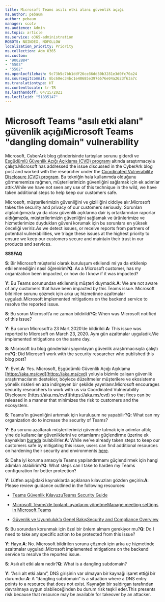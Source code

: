 ```yaml
---
title: Microsoft Teams asılı etki alanı güvenlik açığı
ms.author: pebaum
author: pebaum
manager: scotv
ms.audience: Admin
ms.topic: article
ms.service: o365-administration
ROBOTS: NOINDEX, NOFOLLOW
localization_priority: Priority
ms.collection: Adm_O365
ms.custom:
- "9002884"
- "5503"
- "5502"
ms.openlocfilehash: 9c73b5c7bb1ddf26ce86dd50b3281e3d0fc70a24
ms.sourcegitcommit: 8bc60ec34bc1e40685e3976576e04a2623f63a7c
ms.translationtype: HT
ms.contentlocale: tr-TR
ms.lasthandoff: 04/15/2021
ms.locfileid: "51835147"
---
```

# <a name="microsoft-teams-dangling-domain-vulnerability"></a><span data-ttu-id="808f4-102">Microsoft Teams "asılı etki alanı" güvenlik açığı</span><span class="sxs-lookup"><span data-stu-id="808f4-102">Microsoft Teams "dangling domain" vulnerability</span></span>

<span data-ttu-id="808f4-103">Microsoft, CyberArk blog gönderisinde tartışılan sorunu giderdi ve [Eşgüdümlü Güvenlik Açığı Açıklama (CVD) programı](https://aka.ms/cvd) altında araştırmacıyla çalıştı.</span><span class="sxs-lookup"><span data-stu-id="808f4-103">Microsoft has addressed the issue discussed in the CyberArk blog post and worked with the researcher under the [Coordinated Vulnerability Disclosure (CVD) program](https://aka.ms/cvd).</span></span> <span data-ttu-id="808f4-104">Bu tekniğin hala kullanımda olduğunu görmememize rağmen, müşterilerimizin güvenliğini sağlamak için ek adımlar attık.</span><span class="sxs-lookup"><span data-stu-id="808f4-104">While we have not seen any use of this technique in the wild, we have taken additional steps to help keep our customers safe.</span></span>

<span data-ttu-id="808f4-105">Microsoft, müşterilerimizin güvenliğini ve gizliliğini ciddiye alır.</span><span class="sxs-lookup"><span data-stu-id="808f4-105">Microsoft takes the security and privacy of our customers seriously.</span></span> <span data-ttu-id="808f4-106">Sorunları algıladığımızda ya da olası güvenlik açıklarına dair iş ortaklarından raporlar aldığımızda, müşterilerimizin güvenliğini sağlamak ve ürünlerimize ve hizmetlerimize duydukları güveni korumak için bu sorunlara en yüksek önceliği veririz.</span><span class="sxs-lookup"><span data-stu-id="808f4-106">As we detect issues, or receive reports from partners of potential vulnerabilities, we triage these issues at the highest priority to ensure we keep our customers secure and maintain their trust in our products and services.</span></span>

<span data-ttu-id="808f4-107">**SSS**</span><span class="sxs-lookup"><span data-stu-id="808f4-107">**FAQ**</span></span>

<span data-ttu-id="808f4-108">**S**: Bir Microsoft müşterisi olarak kuruluşum etkilendi mi ya da etkilenip etkilenmediğini nasıl öğrenirim?</span><span class="sxs-lookup"><span data-stu-id="808f4-108">**Q**: As a Microsoft customer, has my organization been impacted, or how do I know if it was impacted?</span></span>

<span data-ttu-id="808f4-109">**Y**: Bu Teams sorunundan etkilenmiş müşteri duymadık.</span><span class="sxs-lookup"><span data-stu-id="808f4-109">**A**: We are not aware of any customers that have been impacted by this Teams issue.</span></span> <span data-ttu-id="808f4-110">Microsoft bildirilen sorunu çözmek için arka uç hizmetinde azaltmalar uyguladı.</span><span class="sxs-lookup"><span data-stu-id="808f4-110">Microsoft implemented mitigations on the backend service to resolve the reported issue.</span></span>

<span data-ttu-id="808f4-111">**S**: Bu sorun Microsoft’a ne zaman bildirildi?</span><span class="sxs-lookup"><span data-stu-id="808f4-111">**Q**: When was Microsoft notified of this issue?</span></span>

<span data-ttu-id="808f4-112">**Y**: Bu sorun Microsoft’a 23 Mart 2020’de bildirildi.</span><span class="sxs-lookup"><span data-stu-id="808f4-112">**A**: This issue was reported to Microsoft on March 23, 2020.</span></span> <span data-ttu-id="808f4-113">Aynı gün azaltmalar uyguladık.</span><span class="sxs-lookup"><span data-stu-id="808f4-113">We implemented mitigations on the same day.</span></span>

<span data-ttu-id="808f4-114">**S**: Microsoft bu blog gönderisini yayımlayan güvenlik araştırmacısıyla çalıştı mı?</span><span class="sxs-lookup"><span data-stu-id="808f4-114">**Q**: Did Microsoft work with the security researcher who published this blog post?</span></span>

<span data-ttu-id="808f4-115">**Y**: Evet.</span><span class="sxs-lookup"><span data-stu-id="808f4-115">**A**: Yes.</span></span> <span data-ttu-id="808f4-116">Microsoft, Eşgüdümlü Güvenlik Açığı Açıklama [https://aka.ms/cvd](https://aka.ms/cvd) yoluyla bizimle çalışan güvenlik araştırmacılarını destekler, böylece düzeltmeler müşterilere ve ekosisteme yönelik riskleri en aza indirgeyen bir şekilde yayınlanır.</span><span class="sxs-lookup"><span data-stu-id="808f4-116">Microsoft encourages security researchers to work with us via Coordinated Vulnerability Disclosure [https://aka.ms/cvd](https://aka.ms/cvd) so that fixes can be released in a manner that minimizes the risk to customers and the ecosystem.</span></span>  

<span data-ttu-id="808f4-117">**S**: Teams’in güvenliğini artırmak için kuruluşum ne yapabilir?</span><span class="sxs-lookup"><span data-stu-id="808f4-117">**Q**: What can my organization do to increase the security of Teams?</span></span>  

<span data-ttu-id="808f4-118">**Y**: Bu sorunu azaltarak müşterilerimizi güvende tutmak için adımlar attık; yine de kullanıcılar güvenliklerini ve ortamlarını güçlendirme üzerine ek kaynakları [burada](https://www.microsoft.com/microsoft-365/blog/2020/04/06/it-professionals-privacy-security-microsoft-teams/) bulabilirler.</span><span class="sxs-lookup"><span data-stu-id="808f4-118">**A**: While we’ve already taken steps to keep our customers safe by mitigating this issue, users can find additional resources on hardening their security and environments [here](https://www.microsoft.com/microsoft-365/blog/2020/04/06/it-professionals-privacy-security-microsoft-teams/).</span></span>  

<span data-ttu-id="808f4-119">**S**: Daha iyi koruma amacıyla Teams yapılandırmamı güçlendirmek için hangi adımları atabilirim?</span><span class="sxs-lookup"><span data-stu-id="808f4-119">**Q**: What steps can I take to harden my Teams configuration for better protection?</span></span>

<span data-ttu-id="808f4-120">**Y**: Lütfen aşağıdaki kaynaklarda açıklanan kılavuzları gözden geçirin:</span><span class="sxs-lookup"><span data-stu-id="808f4-120">**A**: Please review guidance outlined in the following resources:</span></span> 

- [<span data-ttu-id="808f4-121">Teams Güvenlik Kılavuzu</span><span class="sxs-lookup"><span data-stu-id="808f4-121">Teams Security Guide</span></span>](https://docs.microsoft.com/microsoftteams/teams-security-guide)

- [<span data-ttu-id="808f4-122">Microsoft Teams’de toplantı ayarlarını yönetme</span><span class="sxs-lookup"><span data-stu-id="808f4-122">Manage meeting settings in Microsoft Teams</span></span>](https://docs.microsoft.com/microsoftteams/meeting-settings-in-teams)

- [<span data-ttu-id="808f4-123">Güvenlik ve Uyumluluk’a Genel Bakış</span><span class="sxs-lookup"><span data-stu-id="808f4-123">Security and Compliance Overview</span></span>](https://docs.microsoft.com/microsoftteams/security-compliance-overview)

<span data-ttu-id="808f4-124">**S**: Bu sorundan korunmak için özel bir önlem almam gerekiyor mu?</span><span class="sxs-lookup"><span data-stu-id="808f4-124">**Q**: Do I need to take any specific action to be protected from this issue?</span></span>

<span data-ttu-id="808f4-125">**Y**: Hayır.</span><span class="sxs-lookup"><span data-stu-id="808f4-125">**A**: No.</span></span> <span data-ttu-id="808f4-126">Microsoft bildirilen sorunu çözmek için arka uç hizmetinde azaltmalar uyguladı.</span><span class="sxs-lookup"><span data-stu-id="808f4-126">Microsoft implemented mitigations on the backend service to resolve the reported issue.</span></span>

<span data-ttu-id="808f4-127">**S**: Asılı alt etki alanı nedir?</span><span class="sxs-lookup"><span data-stu-id="808f4-127">**Q**: What is a dangling subdomain?</span></span>

<span data-ttu-id="808f4-128">**Y**:  “Asılı alt etki alanı”, DNS girişinin var olmayan bir kaynağı işaret ettiği bir durumdur.</span><span class="sxs-lookup"><span data-stu-id="808f4-128">**A**:  A “dangling subdomain” is a situation where a DNS entry points to a resource that does not exist.</span></span>  <span data-ttu-id="808f4-129">Kaynağın bir saldırgan tarafından devralmaya uygun olabileceğinden bu durum risk teşkil eder.</span><span class="sxs-lookup"><span data-stu-id="808f4-129">This presents risk because that resource may be available for takeover by an attacker.</span></span>
